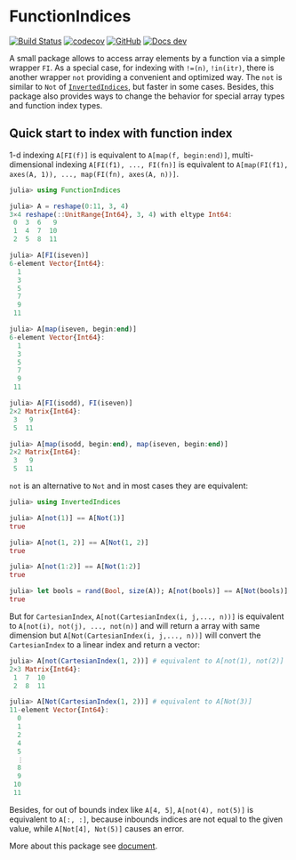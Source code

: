 # FunctionIndices

[![Build Status](https://github.com/wangl-cc/FunctionIndices.jl/actions/workflows/ci.yml/badge.svg?branch=master)](https://github.com/wangl-cc/FunctionIndices.jl/actions/workflows/ci.yml)
  [![codecov](https://codecov.io/gh/wangl-cc/FunctionIndices.jl/branch/master/graph/badge.svg)](https://codecov.io/gh/wangl-cc/FunctionIndices.jl)
[![GitHub](https://img.shields.io/github/license/wangl-cc/FunctionIndices.jl)](https://github.com/wangl-cc/FunctionIndices.jl/blob/master/LICENSE)
[![Docs dev](https://img.shields.io/badge/docs-dev-blue.svg)](https://wangl-cc.github.io/FunctionIndices.jl/dev/)

A small package allows to access array elements by a function via a simple wrapper `FI`.
As a special case, for indexing with `!=(n)`, `!in(itr)`, there is another wrapper `not` providing a convenient and optimized way.
The `not` is similar to `Not` of [`InvertedIndices`](https://github.com/JuliaData/InvertedIndices.jl), but faster in some cases.
Besides, this package also provides ways to change the behavior for special array types and function index types.

## Quick start to index with function index

1-d indexing `A[FI(f)]` is equivalent to `A[map(f, begin:end)]`, multi-dimensional indexing `A[FI(f1), ..., FI(fn)]` is equivalent to `A[map(FI(f1), axes(A, 1)), ..., map(FI(fn), axes(A, n))]`.

```julia
julia> using FunctionIndices

julia> A = reshape(0:11, 3, 4)
3×4 reshape(::UnitRange{Int64}, 3, 4) with eltype Int64:
 0  3  6   9
 1  4  7  10
 2  5  8  11

julia> A[FI(iseven)]
6-element Vector{Int64}:
  1
  3
  5
  7
  9
 11

julia> A[map(iseven, begin:end)]
6-element Vector{Int64}:
  1
  3
  5
  7
  9
 11

julia> A[FI(isodd), FI(iseven)]
2×2 Matrix{Int64}:
 3   9
 5  11

julia> A[map(isodd, begin:end), map(iseven, begin:end)]
2×2 Matrix{Int64}:
 3   9
 5  11
```

`not` is an alternative to `Not` and in most cases they are equivalent:

```julia
julia> using InvertedIndices

julia> A[not(1)] == A[Not(1)]
true

julia> A[not(1, 2)] == A[Not(1, 2)]
true

julia> A[not(1:2)] == A[Not(1:2)]
true

julia> let bools = rand(Bool, size(A)); A[not(bools)] == A[Not(bools)] end
true
```

But for `CartesianIndex`, `A[not(CartesianIndex(i, j,..., n))]` is equivalent to `A[not(i), not(j), ..., not(n)]` and will return a array with same dimension but `A[Not(CartesianIndex(i, j,..., n))]` will convert the `CartesianIndex` to a linear index and return a vector:

```julia
julia> A[not(CartesianIndex(1, 2))] # equivalent to A[not(1), not(2)]
2×3 Matrix{Int64}:
 1  7  10
 2  8  11

julia> A[Not(CartesianIndex(1, 2))] # equivalent to A[Not(3)]
11-element Vector{Int64}:
  0
  1
  2
  4
  5
  ⋮
  8
  9
 10
 11
```

Besides, for out of bounds index like `A[4, 5]`, `A[not(4), not(5)]` is equivalent to `A[:, :]`, because inbounds indices are not equal to the given value, while `A[Not[4], Not(5)]` causes an error.

More about this package see [document](https://wangl-cc.github.io/FunctionIndices.jl/dev/).
